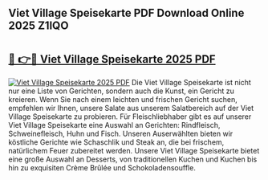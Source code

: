 ## Viet Village Speisekarte PDF Download Online 2025 Z1lQO

# <h2><a href="http://gccqsz.nevu.top/?p=Viet+Village+Speisekarte">🔗 👉🔴 Viet Village Speisekarte 2025 PDF</a></h2>

[![Viet Village Speisekarte 2025 PDF](https://i.imgur.com/dBaPXMq.png)](http://gccqsz.nevu.top/?p=Viet+Village+Speisekarte)
Die Viet Village Speisekarte ist nicht nur eine Liste von Gerichten, sondern auch die Kunst, ein Gericht zu kreieren. Wenn Sie nach einem leichten und frischen Gericht suchen, empfehlen wir Ihnen, unsere Salate aus unserem Salatbereich auf der Viet Village Speisekarte zu probieren. Für Fleischliebhaber gibt es auf unserer Viet Village Speisekarte eine Auswahl an Gerichten: Rindfleisch, Schweinefleisch, Huhn und Fisch. Unseren Auserwählten bieten wir köstliche Gerichte wie Schaschlik und Steak an, die bei frischem, natürlichem Feuer zubereitet werden. Unsere Viet Village Speisekarte bietet eine große Auswahl an Desserts, von traditionellen Kuchen und Kuchen bis hin zu exquisiten Crème Brûlée und Schokoladensouffle.
